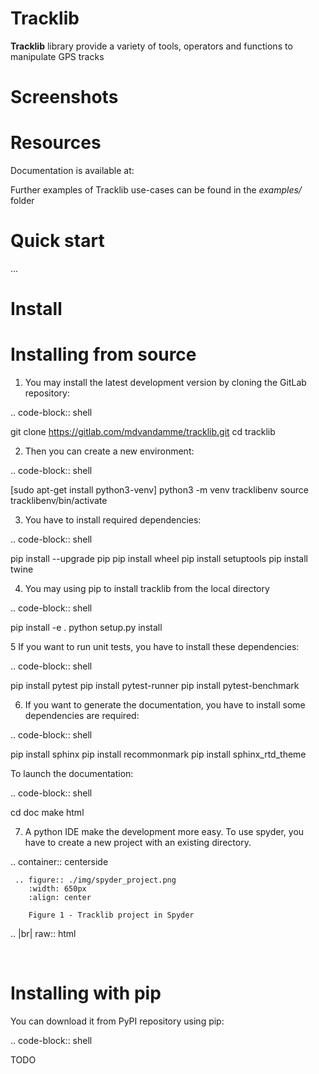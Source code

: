 


# Tracklib
**Tracklib** library provide a variety of tools, operators and functions to manipulate GPS tracks


# Screenshots


# Resources

Documentation is available at:

Further examples of Tracklib use-cases can be found in the *examples/* folder


# Quick start

...


# Install

Installing from source
==========================

1. You may install the latest development version by cloning the GitLab repository:

.. code-block:: shell

   git clone https://gitlab.com/mdvandamme/tracklib.git
   cd tracklib


2. Then you can create a new environment:

.. code-block:: shell

   [sudo apt-get install python3-venv]
   python3 -m venv tracklibenv
   source tracklibenv/bin/activate


3. You have to install required dependencies:

.. code-block:: shell

   pip install --upgrade pip
   pip install wheel
   pip install setuptools
   pip install twine


4. You may using pip to install tracklib from the local directory

.. code-block:: shell

   pip install -e .
   python setup.py install
   
   
5 If you want to run unit tests, you have to install these dependencies:

.. code-block:: shell

   pip install pytest
   pip install pytest-runner
   pip install pytest-benchmark


6. If you want to generate the documentation, you have to install some dependencies are required:

.. code-block:: shell

   pip install sphinx
   pip install recommonmark
   pip install sphinx_rtd_theme

To launch the documentation:

.. code-block:: shell

   cd doc
   make html


7. A python IDE make the development more easy. To use spyder, you have to create a new project with an existing directory. 

.. container:: centerside
  
     .. figure:: ./img/spyder_project.png
        :width: 650px
        :align: center
      
        Figure 1 - Tracklib project in Spyder



.. |br| raw:: html

   <br />


Installing with pip
=====================

You can download it from PyPI repository using pip:

.. code-block:: shell
   
   TODO